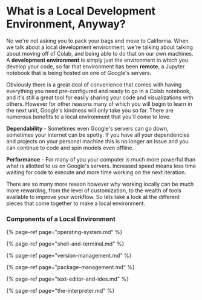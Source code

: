 # What is a Local Development Environment, Anyway?

No we're not asking you to pack your bags and move to California. When we talk about a local development environment, we're talking about talking about moving off of Colab, and being able to do that on our own machines. A **development environment** is simply just the environment in which you develop your code, so far that environment has been **remote**, a Jupyter notebook that is being hosted on one of Google's servers.  
  
Obviously there is a great deal of convenience that comes with having everything you need pre-configured and ready to go in a Colab notebook, and it's still a great tool for easily sharing your code and visualizations with others. However for other reasons many of which you will begin to learn in the next unit, Google's kindness will only take you so far. There are numerous benefits to a local environment that you'll come to love. 

**Dependability** - Sometimes even Google's servers can go down, sometimes your internet can be spotty. If you have all your dependencies and projects on your personal machine this is no longer an issue and you can continue to code and spin models even offline.

**Performance** - For many of you your computer is much more powerful than what is allotted to us on Google's servers. Increased speed means less time waiting for code to execute and more time working on the next iteration.

There are so many more reason however why working locally can be much more rewarding, from the level of customization, to the wealth of tools available to improve your workflow. So lets take a look at the different pieces that come together to make a local environment.

### Components of a Local Environment

{% page-ref page="operating-system.md" %}

{% page-ref page="shell-and-terminal.md" %}

{% page-ref page="version-management.md" %}

{% page-ref page="package-management.md" %}

{% page-ref page="text-editor-and-ides.md" %}

{% page-ref page="the-interpreter.md" %}



